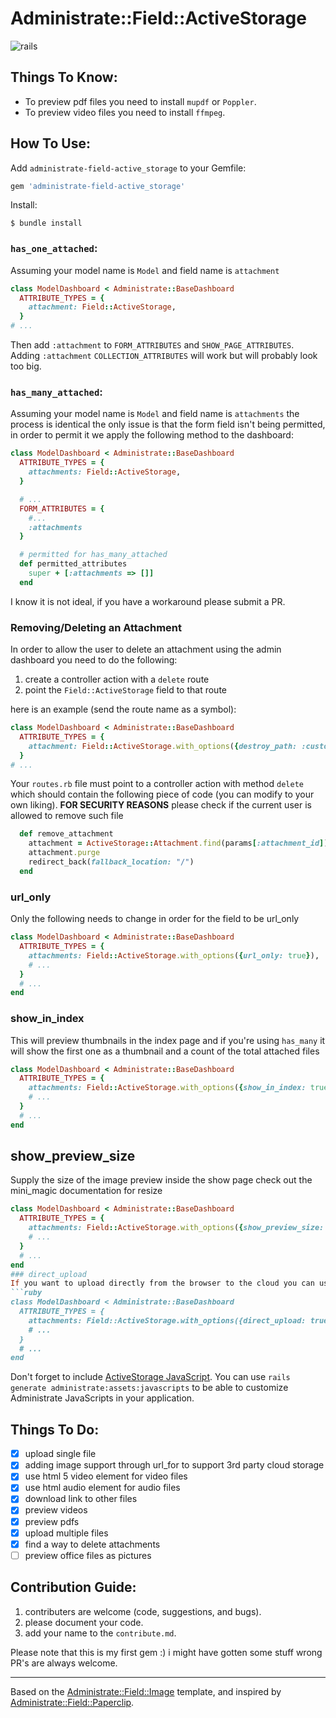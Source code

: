 # Administrate::Field::ActiveStorage
![rails](https://img.shields.io/badge/rails-%3E%3D5.2.0-red.svg)

## Things To Know:
- To preview pdf files you need to install `mupdf` or `Poppler`.
- To preview video files you need to install `ffmpeg`.

## How To Use:
Add `administrate-field-active_storage` to your Gemfile:

```ruby
gem 'administrate-field-active_storage'
```

Install:

```
$ bundle install
```

### `has_one_attached`:
Assuming your model name is `Model` and field name is `attachment`
```ruby
class ModelDashboard < Administrate::BaseDashboard
  ATTRIBUTE_TYPES = {
    attachment: Field::ActiveStorage,
  }
# ...
```
Then add `:attachment` to `FORM_ATTRIBUTES` and `SHOW_PAGE_ATTRIBUTES`.
Adding `:attachment` `COLLECTION_ATTRIBUTES` will work but will probably look too big.

### `has_many_attached`:
Assuming your model name is `Model` and field name is `attachments` the process is identical the only issue is that the form field isn't being permitted, in order to permit it we apply the following method to the dashboard:

```ruby
class ModelDashboard < Administrate::BaseDashboard
  ATTRIBUTE_TYPES = {
    attachments: Field::ActiveStorage,
  }

  # ...
  FORM_ATTRIBUTES = {
    #...
    :attachments
  }

  # permitted for has_many_attached
  def permitted_attributes
    super + [:attachments => []]
  end
```
I know it is not ideal, if you have a workaround please submit a PR.

### Removing/Deleting an Attachment
In order to allow the user to delete an attachment using the admin dashboard you need to do the following:
1. create a controller action with a `delete` route
2. point the `Field::ActiveStorage` field to that route

here is an example (send the route name as a symbol):
```ruby
class ModelDashboard < Administrate::BaseDashboard
  ATTRIBUTE_TYPES = {
    attachment: Field::ActiveStorage.with_options({destroy_path: :custom_active_storage_destroy_path}),
  }
# ...
```
Your `routes.rb` file must point to a controller action with method `delete` which should contain the following piece of code (you can modify to your own liking).
**FOR SECURITY REASONS** please check if the current user is allowed to remove such file
```ruby
  def remove_attachment
    attachment = ActiveStorage::Attachment.find(params[:attachment_id])
    attachment.purge
    redirect_back(fallback_location: "/")
  end
```

### url_only
Only the following needs to change in order for the field to be url_only
```ruby
class ModelDashboard < Administrate::BaseDashboard
  ATTRIBUTE_TYPES = {
    attachments: Field::ActiveStorage.with_options({url_only: true}),
    # ...
  }
  # ...
end
```

### show_in_index
This will preview thumbnails in the index page and if you're using `has_many` it will show the first one as a thumbnail and a count of the total attached files
```ruby
class ModelDashboard < Administrate::BaseDashboard
  ATTRIBUTE_TYPES = {
    attachments: Field::ActiveStorage.with_options({show_in_index: true}),
    # ...
  }
  # ...
end
```

## show_preview_size
Supply the size of the image preview inside the show page check out the mini_magic documentation for resize
```ruby
class ModelDashboard < Administrate::BaseDashboard
  ATTRIBUTE_TYPES = {
    attachments: Field::ActiveStorage.with_options({show_preview_size:  '150x200>'}),
    # ...
  }
  # ...
end
### direct_upload
If you want to upload directly from the browser to the cloud you can use direct_upload
```ruby
class ModelDashboard < Administrate::BaseDashboard
  ATTRIBUTE_TYPES = {
    attachments: Field::ActiveStorage.with_options({direct_upload: true}),
    # ...
  }
  # ...
end
```

Don't forget to include [ActiveStorage JavaScript](https://edgeguides.rubyonrails.org/active_storage_overview.html#direct-uploads). You can use `rails generate administrate:assets:javascripts` to be able to customize Administrate JavaScripts in your application.

## Things To Do:
- [x] upload single file
- [x] adding image support through url_for to support 3rd party cloud storage
- [x] use html 5 video element for video files
- [x] use html audio element for audio files
- [x] download link to other files
- [x] preview videos
- [x] preview pdfs
- [x] upload multiple files
- [x] find a way to delete attachments
- [ ] preview office files as pictures

## Contribution Guide:
1. contributers are welcome (code, suggestions, and bugs).
2. please document your code.
3. add your name to the `contribute.md`.

Please note that this is my first gem :) i might have gotten some stuff wrong PR's are always welcome.

---
Based on the [Administrate::Field::Image](https://github.com/thoughtbot/administrate-field-image) template, and inspired by [Administrate::Field::Paperclip](https://github.com/picandocodigo/administrate-field-paperclip).

